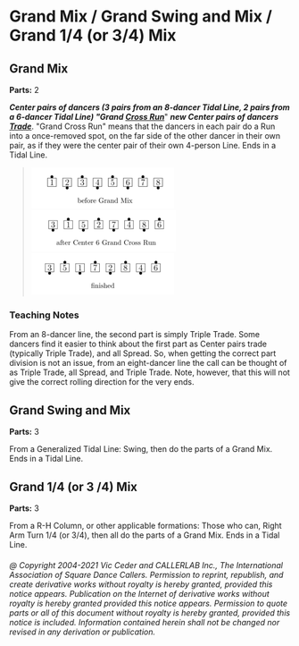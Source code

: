 
# Grand Mix / Grand Swing and Mix / Grand 1/4 (or 3/4) Mix

## Grand Mix
**Parts:** 2  

***Center pairs of dancers (3 pairs from an 8-dancer Tidal
Line, 2 pairs from a 6-dancer Tidal Line) "Grand [Cross Run](../b2/run.md)***"
***new Center pairs of dancers
[Trade](../b2/trade.md)***.
"Grand Cross Run"
means that the dancers in each pair do a Run into a once-removed
spot, on the far side of the other dancer in their own pair, as if
they were the center pair of their own 4-person Line. Ends in a Tidal Line.

> 
> ![alt](grand_mix-1.png)
> ![alt](grand_mix-2.png)
> ![alt](grand_mix-3.png)
> 

### Teaching Notes
 From an 8-dancer line, the second part is
simply Triple Trade. Some dancers find it easier to think about the
first part as Center pairs trade (typically Triple Trade), and all
Spread. So, when getting the correct part division is not an issue,
from an eight-dancer line the call can be thought of as Triple Trade,
all Spread, and Triple Trade. Note, however, that this will not give
the correct rolling direction for the very ends.

## Grand Swing and Mix
**Parts:** 3  

From a Generalized Tidal Line: Swing, then do the parts of a Grand Mix. Ends in a Tidal Line.

## Grand 1/4 (or 3 /4) Mix
**Parts:** 3  

From a R-H Column, or other applicable formations: Those who
can, Right Arm Turn 1/4 (or 3/4), then all do the parts of a Grand
Mix. Ends in a Tidal Line.

###### @ Copyright 2004-2021 Vic Ceder and CALLERLAB Inc., The International Association of Square Dance Callers. Permission to reprint, republish, and create derivative works without royalty is hereby granted, provided this notice appears. Publication on the Internet of derivative works without royalty is hereby granted provided this notice appears. Permission to quote parts or all of this document without royalty is hereby granted, provided this notice is included. Information contained herein shall not be changed nor revised in any derivation or publication.
<!-- Parts
GrandMix1
GrandMix2
-->
